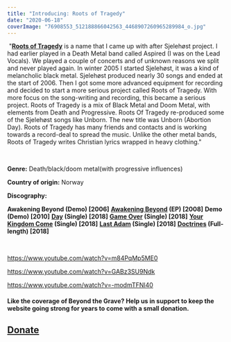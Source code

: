 ```yaml
---
title: "Introducing: Roots of Tragedy"
date: "2020-06-18"
coverImage: "76908553_512188866042563_4468907260965289984_o.jpg"
---
```


 "**[Roots of Tragedy](https://web.facebook.com/rootsoftragedy)** is a name that I came up with after Sjelehøst project. I had earlier played in a Death Metal band called Aspired (I was on the Lead Vocals). We played a couple of concerts and of unknown reasons we split and never played again. In winter 2005 I started Sjelehøst, it was a kind of melancholic black metal. Sjelehøst produced nearly 30 songs and ended at the start of 2006. Then I got some more advanced equipment for recording and decided to start a more serious project called Roots of Tragedy. With more focus on the song-writing and recording, this became a serious project. Roots of Tragedy is a mix of Black Metal and Doom Metal, with elements from Death and Progressive. Roots Of Tragedy re-produced some of the Sjelehøst songs like Unborn. The new title was Unborn (Abortion Day). Roots of Tragedy has many friends and contacts and is working towards a record-deal to spread the music. Unlike the other metal bands, Roots of Tragedy writes Christian lyrics wrapped in heavy clothing."

 

**Genre:** Death/black/doom metal(with progressive influences)

**Country of origin:** Norway

**Discography:**

**Awakening Beyond (Demo) \[2006\]** **[Awakening Beyond](https://theshroudedwinter.bandcamp.com/album/tsw002-roots-of-tragedy-awakening-beyond) (EP) \[2008\]** **Demo (Demo) \[2010\]** **[Day](https://rootsoftragedy.bandcamp.com/track/day) (Single) \[2018\]** **[Game Over](https://rootsoftragedy.bandcamp.com/track/game-over) (Single) \[2018\]** **[Your Kingdom Come](https://rootsoftragedy.bandcamp.com/track/your-kingdom-come) (Single) \[2018\]** **[Last Adam](https://rootsoftragedy.bandcamp.com/track/last-adam-2018) (Single) \[2018\]** **[Doctrines](https://rootsoftragedy.bandcamp.com/album/doctrines-deluxe-edition-2) (Full-length) \[2018\]**

 

https://www.youtube.com/watch?v=m84PqMp5ME0

https://www.youtube.com/watch?v=GABz3SU9Ndk

https://www.youtube.com/watch?v=-modmTFNl40

#### Like the coverage of Beyond the Grave? Help us in support to keep the website going strong for years to come with a small donation.

## [Donate](https://paypal.me/beyondthegrave777?locale.x=en_US)
